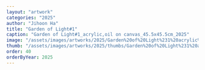 ```yaml
---
layout: "artwork"
categories: "2025"
author: "Jihoon Ha"
title: "Garden of Light#1"
caption: "Garden of Light#1_acrylic,oil on canvas_45.5x45.5cm_2025"
image: "/assets/images/artworks/2025/Garden%20of%20Light%231%20acrylic%2Coil%20on%20canvas%20%2045.5x45.5cm%202025.jpg"
thumb: "/assets/images/artworks/2025/thumbs/Garden%20of%20Light%231%20acrylic%2Coil%20on%20canvas%20%2045.5x45.5cm%202025.jpg"
order: 40
orderByYear: 2025
---
```

